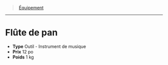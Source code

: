 ﻿---
!EquipmentItem
Type: Outil - Instrument de musique
Price: 12 po
Weight: 1 kg
Id: equipment_hd.md#flûte-de-pan
ParentLink: equipment_hd.md#Équipement
Name: Flûte de pan
ParentName: Équipement
NameLevel: 1
Attributes: {}
---
> [Équipement](hd_equipment.md)

---

# Flûte de pan

- **Type** Outil - Instrument de musique
- **Prix** 12 po
- **Poids** 1 kg

